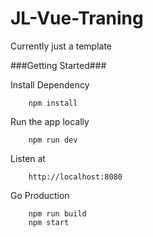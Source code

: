 # JL-Vue-Traning
Currently just a template

###Getting Started###

Install Dependency
```
	npm install
```

Run the app locally
```
	npm run dev
```

Listen at
```
	http://localhost:8080
```

Go Production
```
	npm run build
	npm start
```
